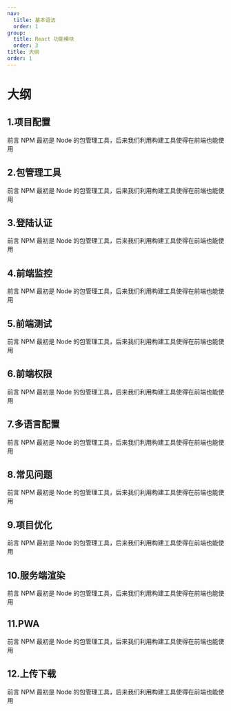 ```yaml
---
nav:
  title: 基本语法
  order: 1
group:
  title: React 功能模块
  order: 3
title: 大纲
order: 1
---
```


# 大纲

## 1.项目配置

<Alert type="info"> 前言
NPM 最初是 Node 的包管理工具，后来我们利用构建工具使得在前端也能使用
</Alert>

## 2.包管理工具

<Alert type="info"> 前言
NPM 最初是 Node 的包管理工具，后来我们利用构建工具使得在前端也能使用
</Alert>

## 3.登陆认证

<Alert type="info"> 前言
NPM 最初是 Node 的包管理工具，后来我们利用构建工具使得在前端也能使用
</Alert>

## 4.前端监控

<Alert type="info"> 前言
NPM 最初是 Node 的包管理工具，后来我们利用构建工具使得在前端也能使用
</Alert>

## 5.前端测试

<Alert type="info"> 前言
NPM 最初是 Node 的包管理工具，后来我们利用构建工具使得在前端也能使用
</Alert>

## 6.前端权限

<Alert type="info"> 前言
NPM 最初是 Node 的包管理工具，后来我们利用构建工具使得在前端也能使用
</Alert>

## 7.多语言配置

<Alert type="info"> 前言
NPM 最初是 Node 的包管理工具，后来我们利用构建工具使得在前端也能使用
</Alert>

## 8.常见问题

<Alert type="info"> 前言
NPM 最初是 Node 的包管理工具，后来我们利用构建工具使得在前端也能使用
</Alert>

## 9.项目优化

<Alert type="info"> 前言
NPM 最初是 Node 的包管理工具，后来我们利用构建工具使得在前端也能使用
</Alert>

## 10.服务端渲染

<Alert type="info"> 前言
NPM 最初是 Node 的包管理工具，后来我们利用构建工具使得在前端也能使用
</Alert>

## 11.PWA

<Alert type="info"> 前言
NPM 最初是 Node 的包管理工具，后来我们利用构建工具使得在前端也能使用
</Alert>

## 12.上传下载

<Alert type="info"> 前言
NPM 最初是 Node 的包管理工具，后来我们利用构建工具使得在前端也能使用
</Alert>
